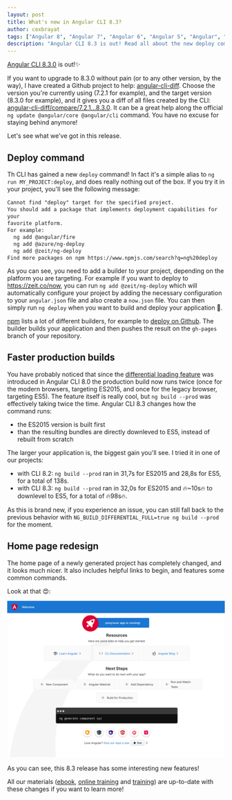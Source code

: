 ```yaml
---
layout: post
title: What's new in Angular CLI 8.3?
author: cexbrayat
tags: ["Angular 8", "Angular 7", "Angular 6", "Angular 5", "Angular", "Angular 2", "Angular 4", "Angular CLI"]
description: "Angular CLI 8.3 is out! Read all about the new deploy command, the faster builds and new home design!"
---
```


[Angular CLI 8.3.0](https://github.com/angular/angular-cli/releases/tag/v8.3.0) is out!✨

If you want to upgrade to 8.3.0 without pain (or to any other version, by the way), I have created a Github project to help: [angular-cli-diff](https://github.com/cexbrayat/angular-cli-diff). Choose the version you're currently using (7.2.1 for example), and the target version (8.3.0 for example), and it gives you a diff of all files created by the CLI: [angular-cli-diff/compare/7.2.1...8.3.0](https://github.com/cexbrayat/angular-cli-diff/compare/7.2.1...8.3.0).
It can be a great help along the official `ng update @angular/core @angular/cli` command.
You have no excuse for staying behind anymore!

Let's see what we've got in this release.

## Deploy command

Th CLI has gained a new `deploy` command!
In fact it's a simple alias to `ng run MY_PROJECT:deploy`,
and does really nothing out of the box.
If you try it in your project, you'll see the following message:

    Cannot find "deploy" target for the specified project.
    You should add a package that implements deployment capabilities for your
    favorite platform.
    For example:
      ng add @angular/fire
      ng add @azure/ng-deploy
      ng add @zeit/ng-deploy
    Find more packages on npm https://www.npmjs.com/search?q=ng%20deploy

As you can see, you need to add a builder to your project,
depending on the platform you are targeting.
For example if you want to deploy to https://zeit.co/now,
you can run `ng add @zeit/ng-deploy` which will automatically configure your project
by adding the necessary configuration to your `angular.json` file and also create a `now.json` file.
You can then simply run `ng deploy` when you want to build and deploy your application 🚀.

[npm](https://www.npmjs.com/search?q=ng%20deploy) lists a lot of different builders,
for example to [deploy on Github](https://www.npmjs.com/package/ngx-gh).
The builder builds your application
and then pushes the result on the `gh-pages` branch of your repository.

## Faster production builds

You have probably noticed that since the [differential loading feature](/2019/05/29/angular-cli-8.0/)
was introduced in Angular CLI&nbsp;8.0
the production build now runs twice
(once for the modern browsers, targeting ES2015, and once for the legacy browser, targeting ES5).
The feature itself is really cool, but `ng build --prod` was effectively taking twice the time.
Angular CLI&nbsp;8.3 changes how the command runs:
- the ES2015 version is built first
- than the resulting bundles are directly downleved to ES5, instead of rebuilt from scratch

The larger your application is, the biggest gain you'll see.
I tried it in one of our projects:

- with CLI 8.2: `ng build --prod` ran in 31,7s for ES2015 and 28,8s for ES5, for a total of 138s.
- with CLI 8.3: `ng build --prod` ran in 32,0s for ES2015 and 🔥~10s🔥 to downlevel to ES5, for a total of 🔥98s🔥.

As this is brand new, if you experience an issue, you can still fall back to the previous behavior with `NG_BUILD_DIFFERENTIAL_FULL=true ng build --prod` for the moment.

## Home page redesign

The home page of a newly generated project has completely changed,
and it looks much nicer.
It also includes helpful links to begin,
and features some common commands.

Look at that 😍:

<p style="text-align: center;">
  <img class="rounded img-fluid" style="max-width: 100%" src="/assets/images/2019-08-22/cli-home.png" alt="Angular CLI new home page" />
</p>

As you can see, this 8.3 release has some interesting new features!

All our materials ([ebook](https://books.ninja-squad.com/angular), [online training](https://angular-exercises.ninja-squad.com/) and [training](https://ninja-squad.com/training/angular)) are up-to-date with these changes if you want to learn more!
